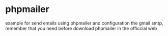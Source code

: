 # phpmailer
example for send emails using phpmailer and configuration the gmail smtp, remember that you need before download phpmailer in the officcial web 
